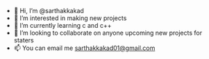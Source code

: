 - 👋 Hi, I’m @sarthakkakad
- 👀 I’m interested in making new projects 
- 🌱 I’m currently learning c and c++
- 💞️ I’m looking to collaborate on anyone upcoming new projects for staters
- 📫 You can email me sarthakkakad01@gmail.com 

<!---
sarthakkakad/sarthakkakad is a ✨ special ✨ repository because its `README.md` (this file) appears on your GitHub profile.
You can click the Preview link to take a look at your changes.
--->

